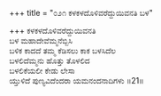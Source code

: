 +++
title = "೦೨೧ ಕಳಕಳದೊಳಿವರೆದ್ದುಯಿವನತಿ ಬಳ"

+++
ಕಳಕಳದೊಳಿವರೆದ್ದುಯಿವನತಿ  
ಬಳ ಮಹಾದೇವೆಮ್ಮನೆಬ್ಬಿಸಿ  
ಬಳಿಕ ಕಾದದೆ ತಮ್ಮ ಕೆಡಿಸಲು ಕಾಕ ಬಳಸಿದೆಲ   
ಬಳಲಿದೆಮ್ಮನು ಹೊತ್ತು ತೊಳಲಿದ  
ಬಳಲಿಕೆಯಲೀ ಕೇಡು ಲೇಸಾ  
ಯ್ತುಳಿದೆ ಪುಣ್ಯವಿದೆಂದರಾ ಯಮನಂದನಾದಿಗಳು     ॥21॥